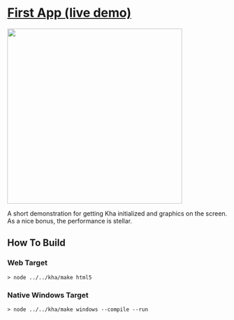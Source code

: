 # [First App (live demo)](https://bradlyman.github.io/get-creative-with-kha/P0-Kha/1-First-App/)

<img src="https://bradlyman.github.io/get-creative-with-kha/P0-Kha/1-First-App/Screenshot.png" width="400" />

A short demonstration for getting Kha initialized and graphics on the screen.
As a nice bonus, the performance is stellar.

## How To Build

### Web Target

```
> node ../../kha/make html5
```

### Native Windows Target

```
> node ../../kha/make windows --compile --run
```
